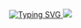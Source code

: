 
<p align="center">
   <a href="https://git.io/typing-svg">
     <img src="https://readme-typing-svg.demolab.com?font=Source+Code+Pro&pause=1000&center=true&multiline=true&repeat=false&random=false&width=460&height=150&lines=Attila+Jamilov;Undergrad+Student+%7C+Software+Engineer;Machine+Learning+%7C+Bots+%7C+APIs" alt="Typing SVG" />
   </a> 
  <a href="https://github.com/attilajam">
    <img src="https://github-stats-alpha.vercel.app/api?username=attilajam&cc=000&tc=fff&bc=000">
  </a>
</p>

